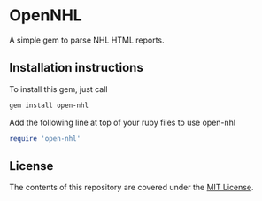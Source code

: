 # OpenNHL
A simple gem to parse NHL HTML reports.

## Installation instructions
To install this gem, just call
```sh
gem install open-nhl
```
Add the following line at top of your ruby files to use open-nhl
```ruby
require 'open-nhl'
```
## License

The contents of this repository are covered under the [MIT License](LICENSE).
